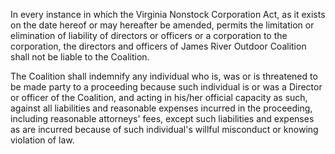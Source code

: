 In every instance in which the Virginia Nonstock Corporation Act, as it exists on the date hereof or may hereafter be amended, permits the limitation or elimination of liability of directors or officers or a corporation to the corporation, the directors and officers of James River Outdoor Coalition shall not be liable to the Coalition.

The Coalition shall indemnify any individual who is, was or is threatened to be made party to a proceeding because such individual is or was a Director or officer of the Coalition, and acting in his/her official capacity as such, against all liabilities and reasonable expenses incurred in the proceeding, including reasonable attorneys' fees, except such liabilities and expenses as are incurred because of such individual's willful misconduct or knowing violation of law.

